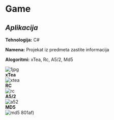 # Game

## _Aplikacija_

**Tehnologija:** C#

**Namena:** Projekat iz predmeta zastite informacija

**Alogoritmi:** xTea, Rc, A5/2, Md5

![1jpg](https://github.com/StefanStojanovic00/Zastita/assets/101748172/76c1365f-66b7-43a2-9357-72e0ed618656)
<br>
**xTea**
<br>
![xtea](https://github.com/StefanStojanovic00/Zastita/assets/101748172/8bea71d8-8b3b-4d7a-b639-8d7fa02107b9)
<br>
**RC**
<br>
![rc](https://github.com/StefanStojanovic00/Zastita/assets/101748172/95de1b14-2668-41ec-9b37-75ca1271d989)
<br>
**A5/2**
<br>
![a52](https://github.com/StefanStojanovic00/Zastita/assets/101748172/083de921-babd-4234-adc5-f346b5abc860)
<br>
**MD5**
<br>
![md5](https://github.com/StefanStojanovic00/Zastita/assets/101748172/eb186e2b-7803-4ced-86c8-264f493c9080)
801af)






